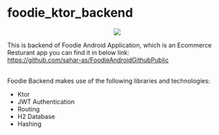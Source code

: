 # foodie_ktor_backend

<p align="center">
  <img src="https://user-images.githubusercontent.com/63088252/235286890-088cde89-9dee-4c0f-99d6-09bb126a50b7.png" />
  </p>

This is backend of Foodie Android Application, which is an Ecommerce Resturant app you can find it in below link: <br />
https://github.com/sahar-as/FoodieAndroidGithubPublic <br /><br />

Foodie Backend makes use of the following libraries and technologies:<br />
-	Ktor
-	JWT Authentication
-	Routing
-	H2 Database
-	Hashing

